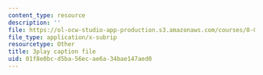 ```yaml
---
content_type: resource
description: ''
file: https://ol-ocw-studio-app-production.s3.amazonaws.com/courses/8-01sc-classical-mechanics-fall-2016/01f8e0bcd5ba56ecae6a34bae147aed0_TvdmaZR6m8Q.vtt
file_type: application/x-subrip
resourcetype: Other
title: 3play caption file
uid: 01f8e0bc-d5ba-56ec-ae6a-34bae147aed0
---
```

